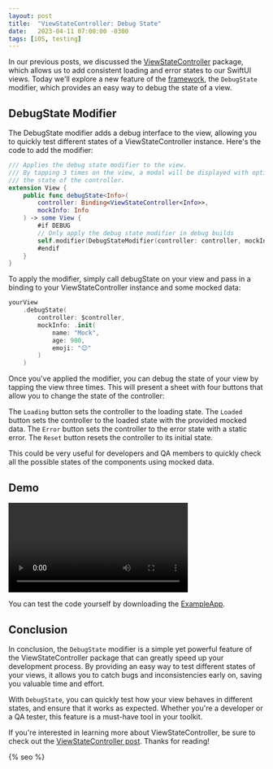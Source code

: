 ```yaml
---
layout: post
title:  "ViewStateController: Debug State"
date:   2023-04-11 07:00:00 -0300
tags: [iOS, testing]
---
```


In our previous posts, we discussed the [ViewStateController](/2023-03-04-view-state-controller/) package, which allows us to add consistent loading and error states to our SwiftUI views. Today we'll explore a new feature of the [framework](https://github.com/mdb1/ViewStateController), the `DebugState` modifier, which provides an easy way to debug the state of a view.

## DebugState Modifier

The DebugState modifier adds a debug interface to the view, allowing you to quickly test different states of a ViewStateController instance. Here's the code to add the modifier:

```swift
/// Applies the debug state modifier to the view.
/// By tapping 3 times on the view, a modal will be displayed with options to debug
/// the state of the controller.
extension View {
    public func debugState<Info>(
        controller: Binding<ViewStateController<Info>>,
        mockInfo: Info
    ) -> some View {
        #if DEBUG
        // Only apply the debug state modifier in debug builds
        self.modifier(DebugStateModifier(controller: controller, mockInfo: mockInfo))
        #endif
    }
}
```

To apply the modifier, simply call debugState on your view and pass in a binding to your ViewStateController instance and some mocked data:

```swift
yourView
    .debugState(
        controller: $controller, 
        mockInfo: .init(
            name: "Mock",
            age: 900,
            emoji: "😌"
        )
    )
```

Once you've applied the modifier, you can debug the state of your view by tapping the view three times. This will present a sheet with four buttons that allow you to change the state of the controller:

The `Loading` button sets the controller to the loading state.
The `Loaded` button sets the controller to the loaded state with the provided mocked data.
The `Error` button sets the controller to the error state with a static error.
The `Reset` button resets the controller to its initial state.

This could be very useful for developers and QA members to quickly check all the possible states of the components using mocked data.

## Demo

<video style="width: 70%; @media (max-width: 768px) { width: 50%; }" controls>
    <source src="{{static.static_files}}/resources/view-state-debug/debug-state.mp4" type="video/mp4">
</video>

You can test the code yourself by downloading the [ExampleApp](https://github.com/mdb1/ViewStateControllerExampleApp).

## Conclusion

In conclusion, the `DebugState` modifier is a simple yet powerful feature of the ViewStateController package that can greatly speed up your development process. By providing an easy way to test different states of your views, it allows you to catch bugs and inconsistencies early on, saving you valuable time and effort.

With `DebugState`, you can quickly test how your view behaves in different states, and ensure that it works as expected. Whether you're a developer or a QA tester, this feature is a must-have tool in your toolkit.

If you're interested in learning more about ViewStateController, be sure to check out the [ViewStateController post](/2023-03-04-view-state-controller/). Thanks for reading!

<!-- Do not remove - SEO meta tags -->
{% seo %}